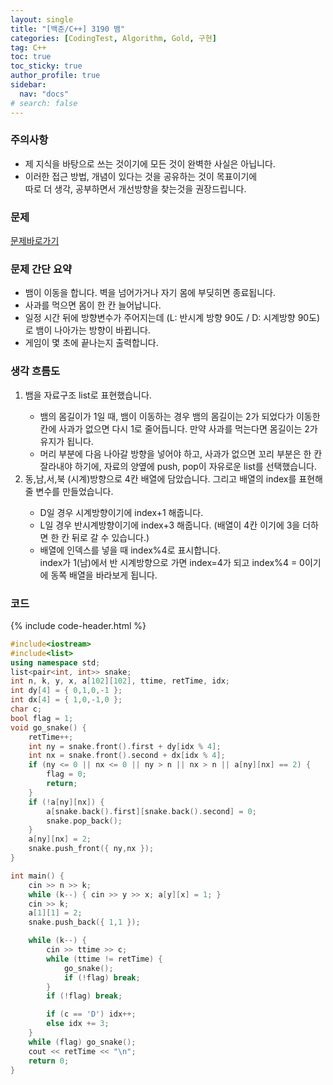 ```yaml
---
layout: single
title: "[백준/C++] 3190 뱀"
categories: [CodingTest, Algorithm, Gold, 구현]
tag: C++
toc: true
toc_sticky: true
author_profile: true
sidebar:
  nav: "docs"
# search: false
---
```


### 주의사항
<div class="notice--warning">
  <ul>
      <li>제 지식을 바탕으로 쓰는 것이기에 모든 것이 완벽한 사실은 아닙니다.</li>
      <li>이러한 접근 방법, 개념이 있다는 것을 공유하는 것이 목표이기에<br /> 따로 더 생각, 공부하면서 개선방향을 찾는것을 권장드립니다.</li>
  </ul>
</div>

### 문제
[문제바로가기](https://www.acmicpc.net/problem/3190)
<br/>

### 문제 간단 요약
<ul>
  <li>뱀이 이동을 합니다. 벽을 넘어가거나 자기 몸에 부딪히면 종료됩니다.</li>
	<li>사과를 먹으면 몸이 한 칸 늘어납니다.</li>
	<li>일정 시간 뒤에 방향변수가 주어지는데 (L: 반시계 방향 90도 / D: 시계방향 90도)로 뱀이 나아가는 방향이 바뀝니다.</li>
	<li>게임이 몇 초에 끝나는지 출력합니다.</li>
</ul>

### 생각 흐름도
<ol>
	<li>뱀을 자료구조 list로 표현했습니다.</li>
	<ul>
		<li>뱀의 몸길이가 1일 때, 뱀이 이동하는 경우 뱀의 몸길이는 2가 되었다가 이동한 칸에 사과가 없으면 다시 1로 줄어듭니다. 만약 사과를 먹는다면 몸길이는 2가 유지가 됩니다.</li>
		<li>머리 부분에 다음 나아갈 방향을 넣어야 하고, 사과가 없으면 꼬리 부분은 한 칸 잘라내야 하기에, 자료의 양옆에 push, pop이 자유로운 list를 선택했습니다.</li>
	</ul>
	<li>동,남,서,북 (시계)방향으로 4칸 배열에 담았습니다. 그리고 배열의 index를 표현해줄 변수를 만들었습니다.</li>
	<ul>
		<li>D일 경우 시계방향이기에 index+1 해줍니다.</li>
		<li>L일 경우 반시계방향이기에 index+3 해줍니다. (배열이 4칸 이기에 3을 더하면 한 칸 뒤로 갈 수 있습니다.)</li>
		<li>배열에 인덱스를 넣을 때 index%4로 표시합니다. <br />
		index가 1(남)에서 반 시계방향으로 가면 index=4가 되고 index%4 = 0이기에 동쪽 배열을 바라보게 됩니다.</li>
	</ul>
</ol>

### 코드
{% include code-header.html %}
```c++
#include<iostream>
#include<list>
using namespace std;
list<pair<int, int>> snake;
int n, k, y, x, a[102][102], ttime, retTime, idx;
int dy[4] = { 0,1,0,-1 };
int dx[4] = { 1,0,-1,0 };
char c;
bool flag = 1;
void go_snake() {
	retTime++;
	int ny = snake.front().first + dy[idx % 4];
	int nx = snake.front().second + dx[idx % 4];
	if (ny <= 0 || nx <= 0 || ny > n || nx > n || a[ny][nx] == 2) {
		flag = 0;
		return;
	}
	if (!a[ny][nx]) {
		a[snake.back().first][snake.back().second] = 0;
		snake.pop_back();
	}
	a[ny][nx] = 2;
	snake.push_front({ ny,nx });
}

int main() {
	cin >> n >> k;
	while (k--) { cin >> y >> x; a[y][x] = 1; }
	cin >> k;
	a[1][1] = 2;
	snake.push_back({ 1,1 });

	while (k--) {
		cin >> ttime >> c;
		while (ttime != retTime) {
			go_snake();
			if (!flag) break;
		}
		if (!flag) break;

		if (c == 'D') idx++;
		else idx += 3;
	}
	while (flag) go_snake();
	cout << retTime << "\n";
	return 0;
}
```